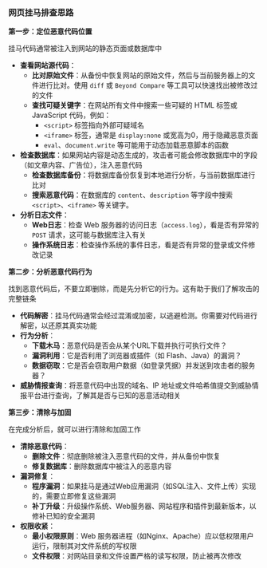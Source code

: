 ### 网页挂马排查思路

**第一步：定位恶意代码位置**

挂马代码通常被注入到网站的静态页面或数据库中

- **查看网站源代码**：
  - **比对原始文件**：从备份中恢复网站的原始文件，然后与当前服务器上的文件进行比对。使用 `diff` 或 `Beyond Compare` 等工具可以快速找出被修改过的文件
  - **查找可疑关键字**：在网站所有文件中搜索一些可疑的 HTML 标签或 JavaScript 代码，例如：
    - `<script>` 标签指向外部可疑域名
    - `<iframe>` 标签，通常是 `display:none` 或宽高为0，用于隐藏恶意页面
    - `eval`、`document.write` 等可能用于动态加载恶意脚本的函数
- **检查数据库**：如果网站内容是动态生成的，攻击者可能会修改数据库中的字段（如文章内容、广告位），注入恶意代码
  - **检查数据库备份**：将数据库备份恢复到本地进行分析，与当前数据库进行比对
  - **搜索恶意代码**：在数据库的 `content`、`description` 等字段中搜索 `<script>`、`<iframe>` 等关键字。
- **分析日志文件**：
  - **Web日志**：检查 Web 服务器的访问日志（`access.log`），看是否有异常的 `POST` 请求，这可能与数据库注入有关
  - **操作系统日志**：检查操作系统的事件日志，看是否有异常的登录或文件修改记录

**第二步：分析恶意代码行为**

找到恶意代码后，不要立即删除，而是先分析它的行为。这有助于我们了解攻击的完整链条

- **代码解密**：挂马代码通常会经过混淆或加密，以逃避检测。你需要对代码进行解密，以还原其真实功能
- **行为分析**：
  - **下载木马**：恶意代码是否会从某个URL下载并执行可执行文件？
  - **漏洞利用**：它是否利用了浏览器或插件（如 Flash、Java）的漏洞？
  - **数据窃取**：它是否会窃取用户数据（如登录凭据）并发送到攻击者的服务器？
- **威胁情报查询**：将恶意代码中出现的域名、IP 地址或文件哈希值提交到威胁情报平台进行查询，了解其是否与已知的恶意活动相关

**第三步：清除与加固**

在完成分析后，就可以进行清除和加固工作

- **清除恶意代码**：
  - **删除文件**：彻底删除被注入恶意代码的文件，并从备份中恢复
  - **修复数据库**：删除数据库中被注入的恶意内容
- **漏洞修复**：
  - **程序漏洞**：如果挂马是通过Web应用漏洞（如SQL注入、文件上传）实现的，需要立即修复这些漏洞
  - **补丁升级**：升级操作系统、Web服务器、网站程序和插件到最新版本，以修补已知的安全漏洞
- **权限收紧**：
  - **最小权限原则**：Web 服务器进程（如Nginx、Apache）应以低权限用户运行，限制其对文件系统的写权限
  - **文件权限**：对网站目录和文件设置严格的读写权限，防止被再次修改